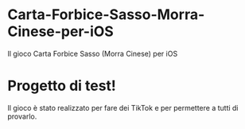 # Carta-Forbice-Sasso-Morra-Cinese-per-iOS
Il gioco Carta Forbice Sasso (Morra Cinese) per iOS

# Progetto di test!
Il gioco è stato realizzato per fare dei TikTok e per permettere a tutti di provarlo.
